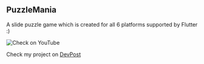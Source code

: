 ## PuzzleMania

A slide puzzle game which is created for all 6 platforms supported by Flutter :)

![Check on YouTube](https://yt-embed.herokuapp.com/embed?v=5jkQZ4rwZ8g)

Check my project on [DevPost](https://devpost.com/software/puzzlemania-zg9tnl) 
